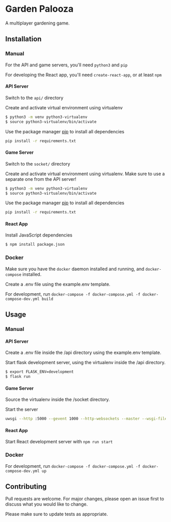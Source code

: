 # Garden Palooza

A multiplayer gardening game. 

## Installation

### Manual

For the API and game servers, you'll need `python3` and `pip`

For developing the React app, you'll need `create-react-app`, or at least `npm`

#### API Server

Switch to the `api/` directory

Create and activate virtual environment using virtualenv
```bash
$ python3 -m venv python3-virtualenv
$ source python3-virtualenv/bin/activate
```

Use the package manager [pip](https://pip.pypa.io/en/stable/) to install all dependencies

```bash
pip install -r requirements.txt
```

#### Game Server

Switch to the `socket/` directory

Create and activate virtual environment using virtualenv. Make sure to use a separate one from the API server!
```bash
$ python3 -m venv python3-virtualenv
$ source python3-virtualenv/bin/activate
```

Use the package manager [pip](https://pip.pypa.io/en/stable/) to install all dependencies

```bash
pip install -r requirements.txt
```

#### React App 

Install JavaScript dependencies
```bash
$ npm install package.json

```

### Docker

Make sure you have the `docker` daemon installed and running, and `docker-compose` installed.

Create a .env file using the example.env template.

For development, run `docker-compose -f docker-compose.yml -f docker-compose-dev.yml build`

## Usage

### Manual

#### API Server

Create a .env file inside the /api directory using the example.env template.

Start flask development server, using the virtualenv inside the /api directory.
```bash
$ export FLASK_ENV=development
$ flask run
```
#### Game Server

Source the virtualenv inside the /socket directory.

Start the server
```bash
uwsgi --http :5000 --gevent 1000 --http-websockets --master --wsgi-file app.py --callable app --py-autoreload 1

```
#### React App

Start React development server with `npm run start`

### Docker

For development, run `docker-compose -f docker-compose.yml -f docker-compose-dev.yml up`

## Contributing
Pull requests are welcome. For major changes, please open an issue first to discuss what you would like to change.

Please make sure to update tests as appropriate.